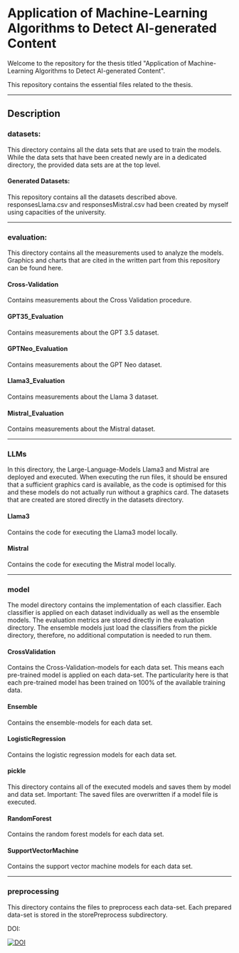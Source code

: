 # Application of Machine-Learning Algorithms to Detect AI-generated Content

  

Welcome to the repository for the thesis titled "Application of Machine-Learning Algorithms to Detect AI-generated Content".

This repository contains the essential files related to the thesis.

  
------------------------------------
## Description

### datasets:
This directory contains all the data sets that are used to train the models. While the data sets that have been created newly are in a dedicated directory, the provided data sets are at the top level. 
  #### Generated Datasets:
  This repository contains all the datasets described above. responsesLlama.csv and responsesMistral.csv had been created by myself using capacities of the university. 

------------------------------------

### evaluation: 
This directory contains all the measurements used to analyze the models. Graphics  and charts that are cited in the written part from this repository can be found here. 
  #### Cross-Validation
  Contains measurements about the Cross Validation procedure.
  #### GPT35_Evaluation
  Contains measurements about the GPT 3.5 dataset.
  #### GPTNeo_Evaluation
  Contains measurements about the GPT Neo dataset.
  #### Llama3_Evaluation
  Contains measurements about the Llama 3 dataset.
  #### Mistral_Evaluation
  Contains measurements about the Mistral dataset.

------------------------------------

### LLMs
In this directory, the Large-Language-Models Llama3 and Mistral are deployed and executed. When executing the run files, it should be ensured that a sufficient graphics card is available, as the code is optimised for this and these models do not actually run without a graphics card. The datasets that are created are stored directly in the datasets directory.
  #### Llama3
  Contains the code for executing the Llama3 model locally. 
  #### Mistral
  Contains the code for executing the Mistral model locally. 

------------------------------------

### model
The model directory contains the implementation of each classifier. Each classifier is applied on each dataset individually as well as the ensemble models. The evaluation metrics are stored directly in the evaluation directory. The ensemble models just load the classifiers from the pickle directory, therefore, no additional computation is needed to run them.
  #### CrossValidation
  Contains the Cross-Validation-models for each data set. This means each pre-trained model is applied on each data-set. The particularity here is that each pre-trained model has been trained on 100% of the available training data.
  #### Ensemble
  Contains the ensemble-models for each data set.
  #### LogisticRegression
  Contains the logistic regression models for each data set.
  #### pickle
  This directory contains all of the executed models and saves them by model and data set. Important: The saved files are overwritten if a model file is executed. 
  #### RandomForest
  Contains the random forest models for each data set.
  #### SupportVectorMachine
  Contains the support vector machine models for each data set.

------------------------------------

### preprocessing
This directory contains the files to preprocess each data-set. Each prepared data-set is stored in the storePreprocess subdirectory. 

DOI:

[![DOI](https://zenodo.org/badge/797248220.svg)](https://zenodo.org/doi/10.5281/zenodo.11408376)
